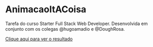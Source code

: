 # AnimacaoItACoisa
Tarefa do curso Starter Full Stack Web Developer. Desenvolvida em conjunto com os colegas @hugoamadio e @DoughRosa.

[Clique aqui para ver o resultado](https://animacaoitacoisa.netlify.app/)
